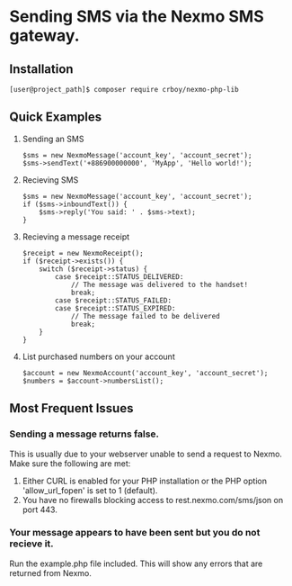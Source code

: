 # Sending SMS via the Nexmo SMS gateway. #

## Installation ##

```
[user@project_path]$ composer require crboy/nexmo-php-lib
```

## Quick Examples ##

1. Sending an SMS
    ```
    $sms = new NexmoMessage('account_key', 'account_secret');
    $sms->sendText('+886900000000', 'MyApp', 'Hello world!');
    ```

2. Recieving SMS
    ```
    $sms = new NexmoMessage('account_key', 'account_secret');
    if ($sms->inboundText()) {
        $sms->reply('You said: ' . $sms->text);
    }
    ```

3. Recieving a message receipt
    ```
    $receipt = new NexmoReceipt();
    if ($receipt->exists()) {
        switch ($receipt->status) {
            case $receipt::STATUS_DELIVERED:
                // The message was delivered to the handset!
                break;
            case $receipt::STATUS_FAILED:
            case $receipt::STATUS_EXPIRED:
                // The message failed to be delivered
                break;
        }
    }
    ```

4. List purchased numbers on your account
    ```
    $account = new NexmoAccount('account_key', 'account_secret');
    $numbers = $account->numbersList();
    ```

## Most Frequent Issues ##

### Sending a message returns false. ###

This is usually due to your webserver unable to send a request to Nexmo. Make sure the following are met:

1. Either CURL is enabled for your PHP installation or the PHP option 'allow_url_fopen' is set to 1 (default).
2. You have no firewalls blocking access to rest.nexmo.com/sms/json on port 443.  

### Your message appears to have been sent but you do not recieve it. ###

Run the example.php file included. This will show any errors that are returned from Nexmo.
